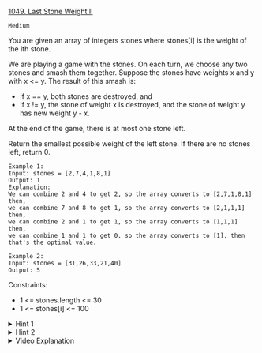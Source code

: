 [1049. Last Stone Weight II](https://leetcode.com/problems/last-stone-weight-ii/)

`Medium`

You are given an array of integers stones where stones[i] is the weight of the ith stone.

We are playing a game with the stones. On each turn, we choose any two stones and smash them together. Suppose the stones have weights x and y with x <= y. The result of this smash is:

- If x == y, both stones are destroyed, and
- If x != y, the stone of weight x is destroyed, and the stone of weight y has new weight y - x.

At the end of the game, there is at most one stone left.

Return the smallest possible weight of the left stone. If there are no stones left, return 0.

```
Example 1:
Input: stones = [2,7,4,1,8,1]
Output: 1
Explanation:
We can combine 2 and 4 to get 2, so the array converts to [2,7,1,8,1] then,
we can combine 7 and 8 to get 1, so the array converts to [2,1,1,1] then,
we can combine 2 and 1 to get 1, so the array converts to [1,1,1] then,
we can combine 1 and 1 to get 0, so the array converts to [1], then that's the optimal value.

Example 2:
Input: stones = [31,26,33,21,40]
Output: 5
``` 

Constraints:

- 1 <= stones.length <= 30
- 1 <= stones[i] <= 100

<details>
<summary>Hint 1</summary>

Think of the final answer as a sum of weights with + or - sign symbols infront of each weight. Actually, all sums with 1 of each sign symbol are possible.

</details>

<details>
<summary>Hint 2</summary>

Use dynamic programming: for every possible sum with N stones, those sums +x or -x is possible with N+1 stones, where x is the value of the newest stone. (This overcounts sums that are all positive or all negative, but those don't matter.)

</details>

<details>
<summary>Video Explanation</summary>

[HuifengGuan](https://www.youtube.com/watch?v=oVEXfrdO_WE&ab_channel=HuifengGuan)
</details>

